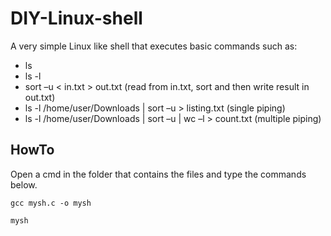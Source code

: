 # DIY-Linux-shell
A very simple Linux like shell that executes basic commands such as:

* ls
* ls -l
* sort –u < in.txt > out.txt (read from in.txt, sort and then write result in out.txt)
* ls -l /home/user/Downloads | sort –u > listing.txt (single piping)
* ls -l /home/user/Downloads | sort –u | wc –l > count.txt (multiple piping)



## HowTo

Open a cmd in the folder that contains the files and type the commands below.

`gcc mysh.c -o mysh`

`mysh`
